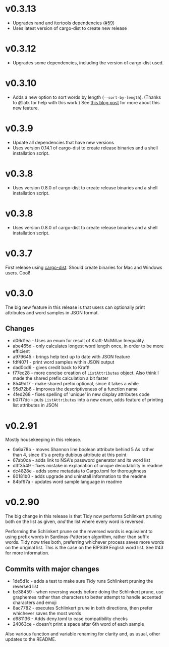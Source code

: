 # v0.3.13

* Upgrades rand and itertools dependencies ([#59](https://github.com/sts10/tidy/pull/59))
* Uses latest version of cargo-dist to create new release

# v0.3.12

* Upgrades some dependencies, including the version of cargo-dist used.

# v0.3.10 

* Adds a new option to sort words by length (`--sort-by-length`). (Thanks to @latk for help with this work.) See [this blog post](https://sts10.github.io/2024/07/06/double-sorting.html) for more about this new feature.

# v0.3.9

* Update all dependencies that have new versions
* Uses version 0.14.1 of cargo-dist to create release binaries and a shell installation script.

# v0.3.8

* Uses version 0.8.0 of cargo-dist to create release binaries and a shell installation script.
# v0.3.8

* Uses version 0.8.0 of cargo-dist to create release binaries and a shell installation script.

# v0.3.7

First release using [cargo-dist](https://opensource.axo.dev/cargo-dist/). Should create binaries for Mac and Windows users. Cool!

# v0.3.0

The big new feature in this release is that users can optionally print attributes and word samples in JSON format. 

## Changes
* d06d1ea - Uses an enum for result of Kraft-McMillan Inequality 
* abe465d - only calculates longest word length once, in order to be more efficient
* a979645 - brings help text up to date with JSON feature  
* fdf4071 - print word samples within JSON output
* dad0cd6 - gives credit back to Kraft!
* f77ec28 - more concise creation of `ListAttributes` object. Also think I made the shared prefix calculation a bit faster 
* 8549df7 - make shared prefix optional, since it takes a while
* 95d72b6 - improves the descriptiveness of a function name
* 4fed268 - fixes spelling of 'unique' in new display attributes code 
* b07f7dc - puts `ListAttributes` into a new enum, adds feature of printing list attributes in JSON

# v0.2.91

Mostly housekeeping in this release.

* 0a6a78b - moves Shannon line boolean attribute behind 5 As rather than 4, since it's a pretty dubious attribute at this point  
* 67ab0ca - adds link to NSA's password generator and its word list
* d3f3549 - fixes mistake in explanation of unique decodability in readme 
* dc4828e - adds some metadata to Cargo.toml for thoroughness
* 80181b0 - adds upgrade and uninstall information to the readme  
* 84bf97a - updates word sample language in readme 

# v0.2.90

The big change in this release is that Tidy now performs Schlinkert pruning both on the list as given, _and_ the list where every word is reversed. 

Performing the Schlinkert prune on the reversed words is equivalent to using prefix words in Sardinas-Patterson algorithm, rather than suffix words. Tidy now tries both, preferring whichever process saves more words on the original list. This is the case on the BIPS39 English word list. See #43 for more information.

## Commits with major changes
* 1de5d1c - adds a test to make sure Tidy runs Schlinkert pruning the reversed list
* be38459 - when reversing words before doing the Schlinkert prune, use graphemes rather than characters to better attempt to handle accented characters and emoji  
* 8ac7782 - executes Schlinkert prune in both directions, then prefer whichever saves the most words
* d681136 - Adds deny.toml to ease compatibility checks
* 24063ce - doesn't print a space after 6th word of each sample


Also various function and variable renaming for clarity and, as usual, other updates to the README. 
